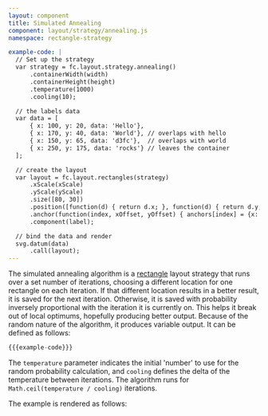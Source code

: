```yaml
---
layout: component
title: Simulated Annealing
component: layout/strategy/annealing.js
namespace: rectangle-strategy

example-code: |
  // Set up the strategy
  var strategy = fc.layout.strategy.annealing()
      .containerWidth(width)
      .containerHeight(height)
      .temperature(1000)
      .cooling(10);

  // the labels data
  var data = [
      { x: 100, y: 20, data: 'Hello'},
      { x: 170, y: 40, data: 'World'}, // overlaps with hello
      { x: 150, y: 65, data: 'd3fc'},  // overlaps with world
      { x: 250, y: 175, data: 'rocks'} // leaves the container
  ];

  // create the layout
  var layout = fc.layout.rectangles(strategy)
      .xScale(xScale)
      .yScale(yScale)
      .size([80, 30])
      .position([function(d) { return d.x; }, function(d) { return d.y; }])
      .anchor(function(index, xOffset, yOffset) { anchors[index] = {x: xOffset, y: yOffset}; })
      .component(label);

  // bind the data and render
  svg.datum(data)
      .call(layout);
---
```

The simulated annealing algorithm is a [rectangle](rectangles.html) layout strategy that runs over a set number of iterations, choosing a different location for one rectangle on each iteration. If that different location results in a better result, it is saved for the next iteration. Otherwise, it is saved with probability inversely proportional with the iteration it is currently on. This helps it break out of local optimums, hopefully producing better output. Because of the random nature of the algorithm, it produces variable output. It can be defined as follows:

```js
{{{example-code}}}
```

The `temperature` parameter indicates the initial 'number' to use for the random probability calculation, and `cooling` defines the delta of the temperature between iterations. The algorithm runs for `Math.ceil(temperature / cooling)` iterations.

The example is rendered as follows:

<div id="layout"></div>
<script type="text/javascript">
(function() {
  // create an SVG container
  var width = 400, height = 200;

  // a very simple example component
  function label(selection) {
      selection.append('circle')
          .attr('cx', function(d, i) {
              return anchors[i].x;
          })
          .attr('cy', function(d, i) {
              return anchors[i].y;
          })
          .attr('r', 5);
      selection.append('rect')
          .layout('flex', 1);
      selection.append('text')
          .text(function(d) { return d.data; })
          .attr({x: 20, y: 18});
      selection.layout();
  }

  var anchors = [];
  var svg = d3.select('#layout')
      .append('svg')
      .attr('width', width)
      .attr('height', height);

  // create scales that span the width / height of the SVG
  var xScale = d3.scale.linear()
      .range([0, width]);
  var yScale = d3.scale.linear()
      .range([height, 0]);
  {{{example-code}}}
}());
</script>
